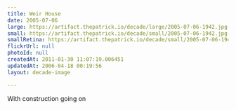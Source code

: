 ```yaml
---
title: Weir House
date: 2005-07-06
large: https://artifact.thepatrick.io/decade/large/2005-07-06-1942.jpg
small: https://artifact.thepatrick.io/decade/small/2005-07-06-1942.jpg
smallRetina: https://artifact.thepatrick.io/decade/small/2005-07-06-1942@2x.jpg
flickrUrl: null
photoId: null
createdAt: 2011-01-30 11:07:19.006451
updatedAt: 2006-04-18 00:19:56
layout: decade-image

---
```

With construction going on
